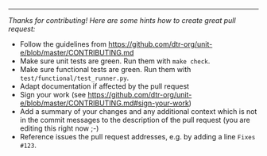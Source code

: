 ---
*Thanks for contributing! Here are some hints how to create great pull request:*

* Follow the guidelines from
  https://github.com/dtr-org/unit-e/blob/master/CONTRIBUTING.md
* Make sure unit tests are green. Run them with `make check`.
* Make sure functional tests are green. Run them with
  `test/functional/test_runner.py`.
* Adapt documentation if affected by the pull request
* Sign your work (see
  https://github.com/dtr-org/unit-e/blob/master/CONTRIBUTING.md#sign-your-work)
* Add a summary of your changes and any additional context which is not in the
  commit messages to the description of the pull request (you are editing this
  right now ;-)
* Reference issues the pull request addresses, e.g. by adding a line `Fixes
  #123`.
